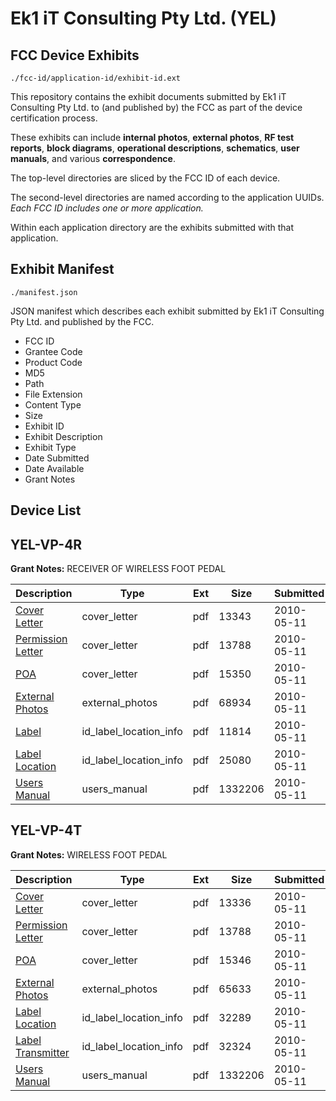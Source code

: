 # Ek1 iT Consulting Pty Ltd. (YEL)
## FCC Device Exhibits

```
./fcc-id/application-id/exhibit-id.ext
```

This repository contains the exhibit documents submitted by Ek1 iT Consulting Pty Ltd. to (and published by) the FCC as part of the device certification process.

These exhibits can include **internal photos**, **external photos**, **RF test reports**, **block diagrams**, **operational descriptions**, **schematics**, **user manuals**, and various **correspondence**.

The top-level directories are sliced by the FCC ID of each device.

The second-level directories are named according to the application UUIDs. *Each FCC ID includes one or more application.*

Within each application directory are the exhibits submitted with that application. 

## Exhibit Manifest

```
./manifest.json
```

JSON manifest which describes each exhibit submitted by Ek1 iT Consulting Pty Ltd. and published by the FCC.

- FCC ID
- Grantee Code
- Product Code
- MD5
- Path
- File Extension
- Content Type
- Size
- Exhibit ID
- Exhibit Description
- Exhibit Type
- Date Submitted
- Date Available
- Grant Notes

## Device List
## YEL-VP-4R
**Grant Notes:** RECEIVER OF WIRELESS FOOT PEDAL

| Description | Type | Ext | Size | Submitted | Available |
| ----------- | ---- | --- | ---- | --------- | --------- |
| [Cover Letter](YEL-VP-4R/b083eeffeb647a20d9c36163a0324460/1279374.pdf) | cover_letter | pdf | 13343 | 2010-05-11 | 2010-05-11 |
| [Permission Letter](YEL-VP-4R/b083eeffeb647a20d9c36163a0324460/1279378.pdf) | cover_letter | pdf | 13788 | 2010-05-11 | 2010-05-11 |
| [POA](YEL-VP-4R/b083eeffeb647a20d9c36163a0324460/1279379.pdf) | cover_letter | pdf | 15350 | 2010-05-11 | 2010-05-11 |
| [External Photos](YEL-VP-4R/b083eeffeb647a20d9c36163a0324460/1240102.pdf) | external_photos | pdf | 68934 | 2010-05-11 | 2010-05-11 |
| [Label](YEL-VP-4R/b083eeffeb647a20d9c36163a0324460/1279376.pdf) | id_label_location_info | pdf | 11814 | 2010-05-11 | 2010-05-11 |
| [Label Location](YEL-VP-4R/b083eeffeb647a20d9c36163a0324460/1240104.pdf) | id_label_location_info | pdf | 25080 | 2010-05-11 | 2010-05-11 |
| [Users Manual](YEL-VP-4R/b083eeffeb647a20d9c36163a0324460/1240053.pdf) | users_manual | pdf | 1332206 | 2010-05-11 | 2010-05-11 |
## YEL-VP-4T
**Grant Notes:** WIRELESS FOOT PEDAL

| Description | Type | Ext | Size | Submitted | Available |
| ----------- | ---- | --- | ---- | --------- | --------- |
| [Cover Letter](YEL-VP-4T/642a6948dc7c256b5f192c74e06f4c67/1279354.pdf) | cover_letter | pdf | 13336 | 2010-05-11 | 2010-05-11 |
| [Permission Letter](YEL-VP-4T/642a6948dc7c256b5f192c74e06f4c67/1279358.pdf) | cover_letter | pdf | 13788 | 2010-05-11 | 2010-05-11 |
| [POA](YEL-VP-4T/642a6948dc7c256b5f192c74e06f4c67/1279359.pdf) | cover_letter | pdf | 15346 | 2010-05-11 | 2010-05-11 |
| [External Photos](YEL-VP-4T/642a6948dc7c256b5f192c74e06f4c67/1240044.pdf) | external_photos | pdf | 65633 | 2010-05-11 | 2010-05-11 |
| [Label Location](YEL-VP-4T/642a6948dc7c256b5f192c74e06f4c67/1240046.pdf) | id_label_location_info | pdf | 32289 | 2010-05-11 | 2010-05-11 |
| [Label Transmitter](YEL-VP-4T/642a6948dc7c256b5f192c74e06f4c67/1279357.pdf) | id_label_location_info | pdf | 32324 | 2010-05-11 | 2010-05-11 |
| [Users Manual](YEL-VP-4T/642a6948dc7c256b5f192c74e06f4c67/1240053.pdf) | users_manual | pdf | 1332206 | 2010-05-11 | 2010-05-11 |
